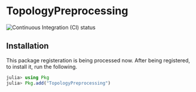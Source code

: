 # TopologyPreprocessing

 ![Continuous Integration (CI) status](https://github.com/edd26/TopologyPreprocessing/actions/workflows/CI_julia.yml/badge.svg)


## Installation

This package registeration is being processed now. After being registered, to install it, run the following.

```julia
julia> using Pkg
julia> Pkg.add("TopologyPreprocessing")
```
